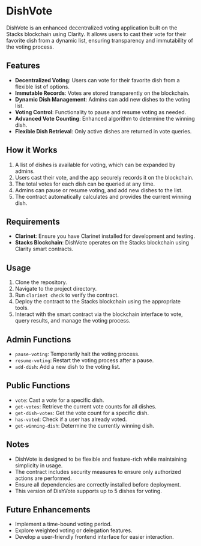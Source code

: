 # DishVote

DishVote is an enhanced decentralized voting application built on the Stacks blockchain using Clarity. It allows users to cast their vote for their favorite dish from a dynamic list, ensuring transparency and immutability of the voting process.

## Features

- **Decentralized Voting**: Users can vote for their favorite dish from a flexible list of options.
- **Immutable Records**: Votes are stored transparently on the blockchain.
- **Dynamic Dish Management**: Admins can add new dishes to the voting list.
- **Voting Control**: Functionality to pause and resume voting as needed.
- **Advanced Vote Counting**: Enhanced algorithm to determine the winning dish.
- **Flexible Dish Retrieval**: Only active dishes are returned in vote queries.

## How it Works

1. A list of dishes is available for voting, which can be expanded by admins.
2. Users cast their vote, and the app securely records it on the blockchain.
3. The total votes for each dish can be queried at any time.
4. Admins can pause or resume voting, and add new dishes to the list.
5. The contract automatically calculates and provides the current winning dish.

## Requirements

- **Clarinet**: Ensure you have Clarinet installed for development and testing.
- **Stacks Blockchain**: DishVote operates on the Stacks blockchain using Clarity smart contracts.

## Usage

1. Clone the repository.
2. Navigate to the project directory.
3. Run `clarinet check` to verify the contract.
4. Deploy the contract to the Stacks blockchain using the appropriate tools.
5. Interact with the smart contract via the blockchain interface to vote, query results, and manage the voting process.

## Admin Functions

- `pause-voting`: Temporarily halt the voting process.
- `resume-voting`: Restart the voting process after a pause.
- `add-dish`: Add a new dish to the voting list.

## Public Functions

- `vote`: Cast a vote for a specific dish.
- `get-votes`: Retrieve the current vote counts for all dishes.
- `get-dish-votes`: Get the vote count for a specific dish.
- `has-voted`: Check if a user has already voted.
- `get-winning-dish`: Determine the currently winning dish.

## Notes

- DishVote is designed to be flexible and feature-rich while maintaining simplicity in usage.
- The contract includes security measures to ensure only authorized actions are performed.
- Ensure all dependencies are correctly installed before deployment.
- This version of DishVote supports up to 5 dishes for voting.

## Future Enhancements

- Implement a time-bound voting period.
- Explore weighted voting or delegation features.
- Develop a user-friendly frontend interface for easier interaction.